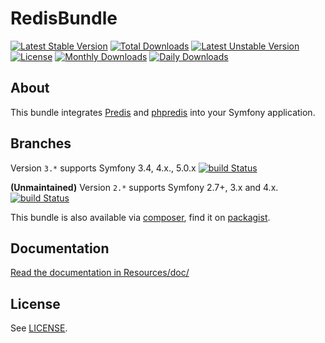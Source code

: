 # RedisBundle #
[![Latest Stable Version](https://poser.pugx.org/snc/redis-bundle/v/stable?format=flat-square)](https://packagist.org/packages/snc/redis-bundle)
[![Total Downloads](https://poser.pugx.org/snc/redis-bundle/downloads?format=flat-square)](https://packagist.org/packages/snc/redis-bundle)
[![Latest Unstable Version](https://poser.pugx.org/snc/redis-bundle/v/unstable?format=flat-square)](https://packagist.org/packages/snc/redis-bundle)
[![License](https://poser.pugx.org/snc/redis-bundle/license?format=flat-square)](https://packagist.org/packages/snc/redis-bundle)
[![Monthly Downloads](https://poser.pugx.org/snc/redis-bundle/d/monthly?format=flat-square)](https://packagist.org/packages/snc/redis-bundle)
[![Daily Downloads](https://poser.pugx.org/snc/redis-bundle/d/daily?format=flat-square)](https://packagist.org/packages/snc/redis-bundle)

## About ##

This bundle integrates [Predis](https://github.com/nrk/predis) and [phpredis](https://github.com/nicolasff/phpredis) into your Symfony application.

## Branches ##

Version `3.*` supports Symfony 3.4, 4.x., 5.0.x [![build Status](https://img.shields.io/travis/snc/SncRedisBundle/master.svg?style=flat-square)](https://travis-ci.org/snc/SncRedisBundle.svg?branch=master)

**(Unmaintained)** Version `2.*` supports Symfony 2.7+, 3.x and 4.x. [![build Status](https://img.shields.io/travis/snc/SncRedisBundle/2.1.svg?style=flat-square)](https://travis-ci.org/snc/SncRedisBundle.svg?branch=2.1)

This bundle is also available via [composer](https://github.com/composer/composer), find it on [packagist](https://packagist.org/packages/snc/redis-bundle).

## Documentation ##

[Read the documentation in Resources/doc/](Resources/doc/index.md)

## License ##

See [LICENSE](LICENSE).
